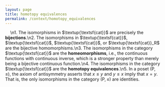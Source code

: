 ```yaml
---
layout: page
title: homotopy equivalences
permalink: /context/homotopy_equivalences
---
```

$\quad$\n1. The isomorphisms in $\textup{\textsf{cat}}$ are precisely the **bijections**.\n2. The isomorphisms in $\textup{\textsf{cat}}$, $\textup{\textsf{cat}}$, $\textup{\textsf{cat}}$, or $\textup{\textsf{cat}}_R$  are the bijective homomorphisms.\n3. The isomorphisms in the category $\textup{\textsf{cat}}$ are the **homeomorphisms**, i.e., the continuous functions with continuous inverse, which is a stronger property than merely being a bijective continuous function.\n4. The isomorphisms in the category $\textup{\textsf{cat}}$ are the **homotopy equivalences**.\n5. In a poset $(\mathsf{P},\leq)$, the axiom of antisymmetry asserts that $x \leq y$ and $y \leq x$ imply that $x=y$. That is, the only isomorphisms in the category $(\mathsf{P}, \leq)$ are identities.
